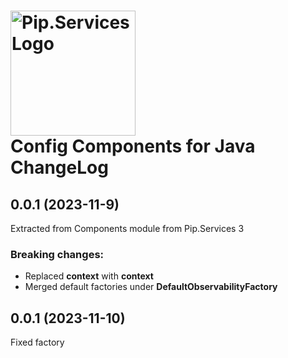 # <img src="https://uploads-ssl.webflow.com/5ea5d3315186cf5ec60c3ee4/5edf1c94ce4c859f2b188094_logo.svg" alt="Pip.Services Logo" width="200"> <br/> Config Components for Java ChangeLog

## <a name="0.0.1"></a> 0.0.1 (2023-11-9) 
Extracted from Components module from Pip.Services 3

### Breaking changes:
* Replaced **context** with **context**
* Merged default factories under **DefaultObservabilityFactory**

## <a name="0.0.1"></a> 0.0.1 (2023-11-10)
Fixed factory

